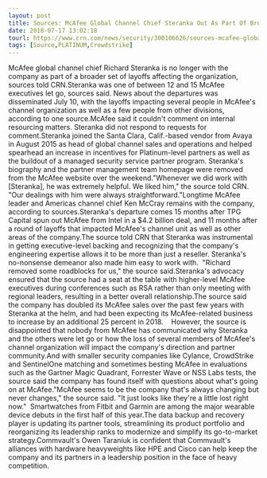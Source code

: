 ```yaml
---
layout: post
title: Sources: McAfee Global Channel Chief Steranka Out As Part Of Broader Set Of Layoffs
date: 2018-07-17 13:02:18
tourl: https://www.crn.com/news/security/300106626/sources-mcafee-global-channel-chief-steranka-out-as-part-of-broader-set-of-layoffs.htm
tags: [Source,PLATINUM,Crowdstrike]
---
```

McAfee global channel chief Richard Steranka is no longer with the company as part of a broader set of layoffs affecting the organization, sources told CRN.Steranka was one of between 12 and 15 McAfee executives let go, sources said. News about the departures was disseminated July 10, with the layoffs impacting several people in McAfee's channel organization as well as a few people from other divisions, according to one source.McAfee said it couldn't comment on internal resourcing matters. Steranka did not respond to requests for comment.Steranka joined the Santa Clara, Calif.-based vendor from Avaya in August 2015 as head of global channel sales and operations and helped spearhead an increase in incentives for Platinum-level partners as well as the buildout of a managed security service partner program. Steranka's biography and the partner management team homepage were removed from the McAfee website over the weekend."Whenever we did work with [Steranka], he was extremely helpful. We liked him," the source told CRN. "Our dealings with him were always straightforward."Longtime McAfee leader and Americas channel chief Ken McCray remains with the company, according to sources.Steranka's departure comes 15 months after TPG Capital spun out McAfee from Intel in a $4.2 billion deal, and 11 months after a round of layoffs that impacted McAfee's channel unit as well as other areas of the company.The source told CRN that Steranka was instrumental in getting executive-level backing and recognizing that the company's engineering expertise allows it to be more than just a reseller. Steranka's no-nonsense demeanor also made him easy to work with.  "Richard removed some roadblocks for us," the source said.Steranka's advocacy ensured that the source had a seat at the table with higher-level McAfee executives during conferences such as RSA rather than only meeting with regional leaders, resulting in a better overall relationship.The source said the company has doubled its McAfee sales over the past few years with Steranka at the helm, and had been expecting its McAfee-related business to increase by an additional 25 percent in 2018.    However, the source is disappointed that nobody from McAfee has communicated why Steranka and the others were let go or how the loss of several members of McAfee's channel organization will impact the company's direction and partner community.And with smaller security companies like Cylance, CrowdStrike and SentinelOne matching and sometimes besting McAfee in evaluations such as the Gartner Magic Quadrant, Forrester Wave or NSS Labs tests, the source said the company has found itself with questions about what's going on at McAfee."McAfee seems to be the company that's always changing but never changes," the source said. "It just looks like they're a little lost right now."  Smartwatches from Fitbit and Garmin are among the major wearable device debuts in the first half of this year.The data backup and recovery player is updating its partner tools, streamlining its product portfolio and reorganizing its leadership ranks to modernize and simplify its go-to-market strategy.Commvault's Owen Taraniuk is confident that Commvault's alliances with hardware heavyweights like HPE and Cisco can help keep the company and its partners in a leadership position in the face of heavy competition. 